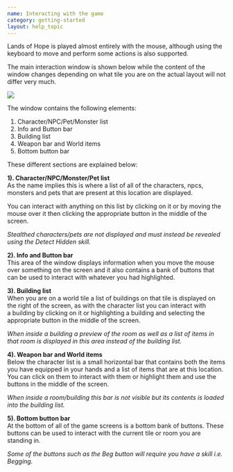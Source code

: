 ```yaml
---
name: Interacting with the game
category: getting-started
layout: help_topic
---
```

Lands of Hope is played almost entirely with the mouse, although using the keyboard to move and perform some actions is also supported.

The main interaction window is shown below while the content of the window changes depending on what tile you are on the actual layout will not differ very much.

![](http://www.forlornonline.com/images/innerwindow.jpg)

The window contains the following elements:

1.  Character/NPC/Pet/Monster list
2.  Info and Button bar
3.  Building list
4.  Weapon bar and World items
5.  Bottom button bar

These different sections are explained below:

**1). Character/NPC/Monster/Pet list**  
As the name implies this is where a list of all of the characters, npcs, monsters and pets that are present at this location are displayed.

You can interact with anything on this list by clicking on it or by moving the mouse over it then clicking the appropriate button in the middle of the screen.

_Stealthed characters/pets are not displayed and must instead be revealed using the Detect Hidden skill._

**2). Info and Button bar**  
This area of the window displays information when you move the mouse over something on the screen and it also contains a bank of buttons that can be used to interact with whatever you had highlighted.

**3). Building list**  
When you are on a world tile a list of buildings on that tile is displayed on the right of the screen, as with the character list you can interact with a building by clicking on it or highlighting a building and selecting the appropriate button in the middle of the screen.

_When inside a building a preview of the room as well as a list of items in that room is displayed in this area instead of the building list._

**4). Weapon bar and World items**  
Below the character list is a small horizontal bar that contains both the items you have equipped in your hands and a list of items that are at this location. You can click on them to interact with them or highlight them and use the buttons in the middle of the screen.

_When inside a room/building this bar is not visible but its contents is loaded into the building list._

**5). Bottom button bar**  
At the bottom of all of the game screens is a bottom bank of buttons. These buttons can be used to interact with the current tile or room you are standing in.

_Some of the buttons such as the Beg button will require you have a skill i.e. Begging._